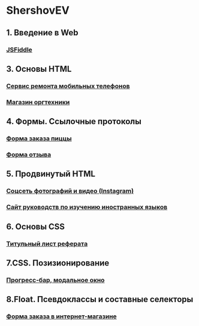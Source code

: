 # ShershovEV
## 1. Введение в Web
### [JSFiddle](https://jsfiddle.net/Eugene_Shershov/wr02j65b/8/)
## 3. Основы HTML
### [Сервис ремонта мобильных телефонов](https://github.com/AdukarIT/ShershovEV/tree/master/HW/Mobile)
### [Магазин оргтехники](https://github.com/AdukarIT/ShershovEV/tree/master/HW/Orgtech)
## 4. Формы. Ссылочные протоколы
### [Форма заказа пиццы](https://github.com/AdukarIT/ShershovEV/tree/master/HW/Forms/index.html)
### [Форма отзыва](https://github.com/AdukarIT/ShershovEV/tree/master/HW/Forms/review.html)
## 5. Продвинутый HTML
### [Соцсеть фотографий и видео (Instagram)](https://github.com/AdukarIT/ShershovEV/tree/master/HW/Social)
### [Сайт руководств по изучению иностранных языков](https://github.com/AdukarIT/ShershovEV/tree/master/HW/Language)
## 6. Основы CSS
### [Титульный лист реферата](https://jsfiddle.net/Eugene_Shershov/nxjf9kw5/50/)
## 7.CSS. Позизионирование
### [Прогресс-бар, модальное окно](https://github.com/AdukarIT/ShershovEV/tree/master/HW/Positioning)
## 8.Float. Псевдоклассы и составные селекторы
### [Форма заказа в интернет-магазине](https://github.com/AdukarIT/ShershovEV/tree/master/HW/OnlineStore)